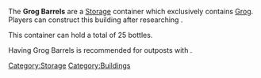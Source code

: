 The **Grog Barrels** are a [Storage](Storage.md "wikilink") container which
exclusively contains [Grog](Grog.md "wikilink"). Players can construct this
building after researching [](Grog_Distillation_(Tech).md).

This container can hold a total of 25 bottles.

Having Grog Barrels is recommended for outposts with [](Grog_Machine.md).

[Category:Storage](Category:Storage "wikilink")
[Category:Buildings](Category:Buildings "wikilink")